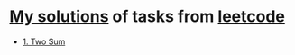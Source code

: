 # [My solutions](https://leetcode.com/u/alexengrig) of tasks from [leetcode](https://leetcode.com)

- [1. Two Sum](../src/main/java/dev/alexengrig/leetcode/_1_two_sum/README.md)
